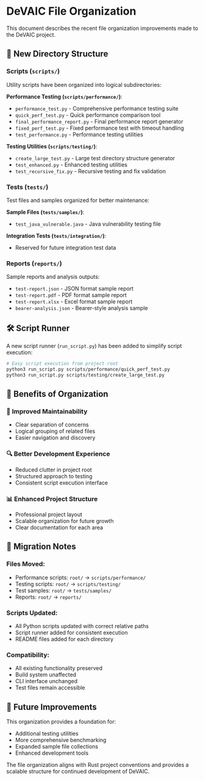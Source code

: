 # DeVAIC File Organization

This document describes the recent file organization improvements made to the DeVAIC project.

## 📁 New Directory Structure

### Scripts (`scripts/`)
Utility scripts have been organized into logical subdirectories:

**Performance Testing (`scripts/performance/`)**:
- `performance_test.py` - Comprehensive performance testing suite
- `quick_perf_test.py` - Quick performance comparison tool
- `final_performance_report.py` - Final performance report generator
- `fixed_perf_test.py` - Fixed performance test with timeout handling
- `test_performance.py` - Performance testing utilities

**Testing Utilities (`scripts/testing/`)**:
- `create_large_test.py` - Large test directory structure generator
- `test_enhanced.py` - Enhanced testing utilities
- `test_recursive_fix.py` - Recursive testing and fix validation

### Tests (`tests/`)
Test files and samples organized for better maintenance:

**Sample Files (`tests/samples/`)**:
- `test_java_vulnerable.java` - Java vulnerability testing file

**Integration Tests (`tests/integration/`)**:
- Reserved for future integration test data

### Reports (`reports/`)
Sample reports and analysis outputs:
- `test-report.json` - JSON format sample report
- `test-report.pdf` - PDF format sample report
- `test-report.xlsx` - Excel format sample report
- `bearer-analysis.json` - Bearer-style analysis sample

## 🛠️ Script Runner

A new script runner (`run_script.py`) has been added to simplify script execution:

```bash
# Easy script execution from project root
python3 run_script.py scripts/performance/quick_perf_test.py
python3 run_script.py scripts/testing/create_large_test.py
```

## 📝 Benefits of Organization

### 🎯 **Improved Maintainability**
- Clear separation of concerns
- Logical grouping of related files
- Easier navigation and discovery

### 🔍 **Better Development Experience** 
- Reduced clutter in project root
- Structured approach to testing
- Consistent script execution interface

### 📊 **Enhanced Project Structure**
- Professional project layout
- Scalable organization for future growth
- Clear documentation for each area

## 🔄 Migration Notes

### Files Moved:
- Performance scripts: `root/` → `scripts/performance/`
- Testing scripts: `root/` → `scripts/testing/`  
- Test samples: `root/` → `tests/samples/`
- Reports: `root/` → `reports/`

### Scripts Updated:
- All Python scripts updated with correct relative paths
- Script runner added for consistent execution
- README files added for each directory

### Compatibility:
- All existing functionality preserved
- Build system unaffected
- CLI interface unchanged
- Test files remain accessible

## 🚀 Future Improvements

This organization provides a foundation for:
- Additional testing utilities
- More comprehensive benchmarking
- Expanded sample file collections
- Enhanced development tools

The file organization aligns with Rust project conventions and provides a scalable structure for continued development of DeVAIC.